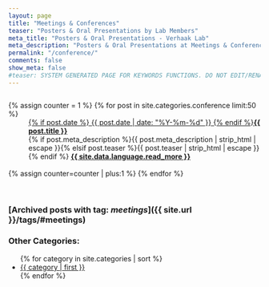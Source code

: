 ```yaml
---
layout: page
title: "Meetings & Conferences"
teaser: "Posters & Oral Presentations by Lab Members"
meta_title: "Posters & Oral Presentations - Verhaak Lab"
meta_description: "Posters & Oral Presentations at Meetings & Conferences presented by Lab Members of Verhaak Lab."
permalink: "/conference/"
comments: false
show_meta: false
#teaser: SYSTEM GENERATED PAGE FOR KEYWORDS FUNCTIONS. DO NOT EDIT/RENAME/REMOVE THIS PAGE.
---
```

<div id="blog-index" class="row">
  <div class="small-12 columns t30">
    <dl class="accordion" data-accordion>
      {% assign counter = 1 %}
      {% for post in site.categories.conference limit:50 %}
      <dd class="accordion-navigation">
      <a href="#panel{{ counter }}"><span class="iconfont"></span> {% if post.date %}<time class="icon-calendar pr20" datetime="{{ post.date | date: "%Y-%m-%d" }}" itemprop="datePublished"> {{ post.date | date: "%Y-%m-%d" }}</time> {% endif %}<strong>{{ post.title }}</strong></a>
        <div id="panel{{ counter }}" class="content">
          {% if post.meta_description %}{{ post.meta_description | strip_html | escape }}{% elsif post.teaser %}{{ post.teaser | strip_html | escape }}{% endif %}
          <a href="{{ site.url }}{{ post.url }}" title="Read {{ post.title escape_once }}"><strong>{{ site.data.language.read_more }}</strong></a><br><br>
        </div>
      </dd>
      {% assign counter=counter | plus:1 %}
      {% endfor %}
    </dl>
  </div><!-- /.small-12.columns -->
</div><!-- /.row -->
<br>

### [Archived posts with tag: *meetings*]({{ site.url }}/tags/#meetings) 

### Other Categories:

<ul class="tags-ts">
    {% for category in site.categories | sort %}
        <li style="font-size:{{ category | last | size | times: 100 | divided_by: site.categories.size | plus: 80 }}%">
            <a class="tag-ts" href="{{ site.url }}/{{ category | first | slugize }}/">
                {{ category | first }}
            </a>
        </li>
    {% endfor %}
</ul>
